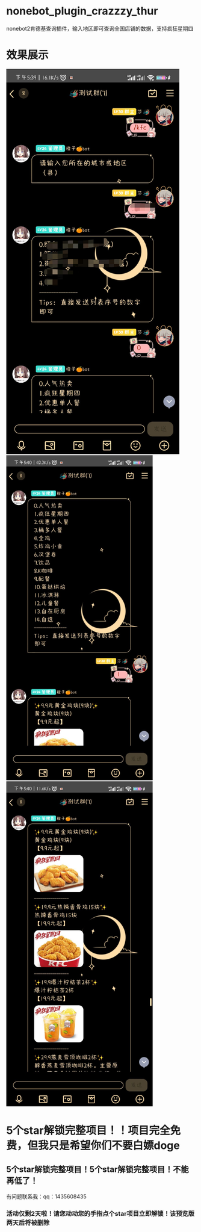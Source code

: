 # nonebot_plugin_crazzzy_thur

nonebot2肯德基查询插件，输入地区即可查询全国店铺的数据，支持疯狂星期四

# 效果展示

![](.README_images/f433f208.png)
![](.README_images/a6ee4450.png)
![](.README_images/69a1eae9.png)

# 5个star解锁完整项目！！项目完全免费，但我只是希望你们不要白嫖doge

## **5个star解锁完整项目！5个star解锁完整项目！不能再低了！**

有问题联系我：qq：1435608435

### 活动仅剩2天啦！请您动动您的手指点个star项目立即解锁！该预览版两天后将被删除
